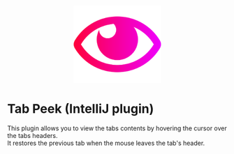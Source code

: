 <p align="center">
    <a href="https://plugins.jetbrains.com/plugin/14320-tab-peek">
        <img width="200" src="https://raw.githubusercontent.com/unlocomqx/intellij-tab-peek/master/resources/META-INF/pluginIcon.svg" />
    </a> 
</p>

# Tab Peek (IntelliJ plugin)

This plugin allows you to view the tabs contents by hovering the cursor over the tabs headers.  
It restores the previous tab when the mouse leaves the tab's header.

